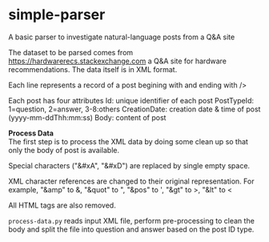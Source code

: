 # simple-parser
A basic parser to investigate natural-language posts from a Q&amp;A site


The dataset to be parsed comes from https://hardwarerecs.stackexchange.com a Q&A site for hardware recommendations. The data itself is in XML format.

Each line represents a record of a post begining with <row> and ending with />

Each post has four attributes
  Id: unique identifier of each post
  PostTypeId: 1=question, 2=answer, 3-8:others
  CreationDate: creation date & time of post (yyyy-mm-ddThh:mm:ss)
  Body: content of post


<b>Process Data</b><br>
The first step is to process the XML data by doing some clean up so that only the body of post is available.

Special characters ("&#xA", "&#xD") are replaced by single empty space.

XML character references are changed to their original representation. For example, "&amp" to &, "&quot" to ", "&pos" to ', "&gt" to >, "&lt" to <

All HTML tags are also removed.

```process-data.py``` reads input XML file, perform pre-processing to clean the body and split the file into question
and answer based on the post ID type.
